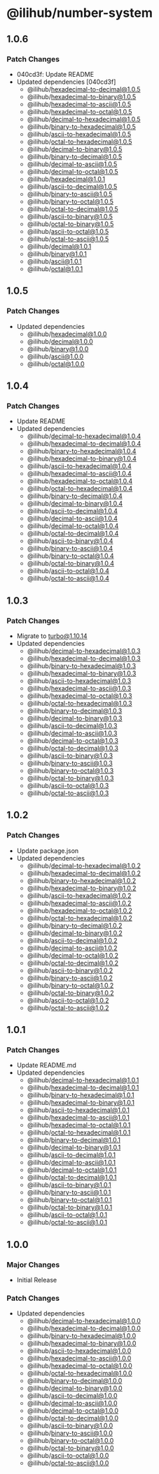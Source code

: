 # @ilihub/number-system

## 1.0.6

### Patch Changes

- 040cd3f: Update README
- Updated dependencies [040cd3f]
  - @ilihub/hexadecimal-to-decimal@1.0.5
  - @ilihub/hexadecimal-to-binary@1.0.5
  - @ilihub/hexadecimal-to-ascii@1.0.5
  - @ilihub/hexadecimal-to-octal@1.0.5
  - @ilihub/decimal-to-hexadecimal@1.0.5
  - @ilihub/binary-to-hexadecimal@1.0.5
  - @ilihub/ascii-to-hexadecimal@1.0.5
  - @ilihub/octal-to-hexadecimal@1.0.5
  - @ilihub/decimal-to-binary@1.0.5
  - @ilihub/binary-to-decimal@1.0.5
  - @ilihub/decimal-to-ascii@1.0.5
  - @ilihub/decimal-to-octal@1.0.5
  - @ilihub/hexadecimal@1.0.1
  - @ilihub/ascii-to-decimal@1.0.5
  - @ilihub/binary-to-ascii@1.0.5
  - @ilihub/binary-to-octal@1.0.5
  - @ilihub/octal-to-decimal@1.0.5
  - @ilihub/ascii-to-binary@1.0.5
  - @ilihub/octal-to-binary@1.0.5
  - @ilihub/ascii-to-octal@1.0.5
  - @ilihub/octal-to-ascii@1.0.5
  - @ilihub/decimal@1.0.1
  - @ilihub/binary@1.0.1
  - @ilihub/ascii@1.0.1
  - @ilihub/octal@1.0.1

## 1.0.5

### Patch Changes

- Updated dependencies
  - @ilihub/hexadecimal@1.0.0
  - @ilihub/decimal@1.0.0
  - @ilihub/binary@1.0.0
  - @ilihub/ascii@1.0.0
  - @ilihub/octal@1.0.0

## 1.0.4

### Patch Changes

- Update README
- Updated dependencies
  - @ilihub/decimal-to-hexadecimal@1.0.4
  - @ilihub/hexadecimal-to-decimal@1.0.4
  - @ilihub/binary-to-hexadecimal@1.0.4
  - @ilihub/hexadecimal-to-binary@1.0.4
  - @ilihub/ascii-to-hexadecimal@1.0.4
  - @ilihub/hexadecimal-to-ascii@1.0.4
  - @ilihub/hexadecimal-to-octal@1.0.4
  - @ilihub/octal-to-hexadecimal@1.0.4
  - @ilihub/binary-to-decimal@1.0.4
  - @ilihub/decimal-to-binary@1.0.4
  - @ilihub/ascii-to-decimal@1.0.4
  - @ilihub/decimal-to-ascii@1.0.4
  - @ilihub/decimal-to-octal@1.0.4
  - @ilihub/octal-to-decimal@1.0.4
  - @ilihub/ascii-to-binary@1.0.4
  - @ilihub/binary-to-ascii@1.0.4
  - @ilihub/binary-to-octal@1.0.4
  - @ilihub/octal-to-binary@1.0.4
  - @ilihub/ascii-to-octal@1.0.4
  - @ilihub/octal-to-ascii@1.0.4

## 1.0.3

### Patch Changes

- Migrate to turbo@1.10.14
- Updated dependencies
  - @ilihub/decimal-to-hexadecimal@1.0.3
  - @ilihub/hexadecimal-to-decimal@1.0.3
  - @ilihub/binary-to-hexadecimal@1.0.3
  - @ilihub/hexadecimal-to-binary@1.0.3
  - @ilihub/ascii-to-hexadecimal@1.0.3
  - @ilihub/hexadecimal-to-ascii@1.0.3
  - @ilihub/hexadecimal-to-octal@1.0.3
  - @ilihub/octal-to-hexadecimal@1.0.3
  - @ilihub/binary-to-decimal@1.0.3
  - @ilihub/decimal-to-binary@1.0.3
  - @ilihub/ascii-to-decimal@1.0.3
  - @ilihub/decimal-to-ascii@1.0.3
  - @ilihub/decimal-to-octal@1.0.3
  - @ilihub/octal-to-decimal@1.0.3
  - @ilihub/ascii-to-binary@1.0.3
  - @ilihub/binary-to-ascii@1.0.3
  - @ilihub/binary-to-octal@1.0.3
  - @ilihub/octal-to-binary@1.0.3
  - @ilihub/ascii-to-octal@1.0.3
  - @ilihub/octal-to-ascii@1.0.3

## 1.0.2

### Patch Changes

- Update package.json
- Updated dependencies
  - @ilihub/decimal-to-hexadecimal@1.0.2
  - @ilihub/hexadecimal-to-decimal@1.0.2
  - @ilihub/binary-to-hexadecimal@1.0.2
  - @ilihub/hexadecimal-to-binary@1.0.2
  - @ilihub/ascii-to-hexadecimal@1.0.2
  - @ilihub/hexadecimal-to-ascii@1.0.2
  - @ilihub/hexadecimal-to-octal@1.0.2
  - @ilihub/octal-to-hexadecimal@1.0.2
  - @ilihub/binary-to-decimal@1.0.2
  - @ilihub/decimal-to-binary@1.0.2
  - @ilihub/ascii-to-decimal@1.0.2
  - @ilihub/decimal-to-ascii@1.0.2
  - @ilihub/decimal-to-octal@1.0.2
  - @ilihub/octal-to-decimal@1.0.2
  - @ilihub/ascii-to-binary@1.0.2
  - @ilihub/binary-to-ascii@1.0.2
  - @ilihub/binary-to-octal@1.0.2
  - @ilihub/octal-to-binary@1.0.2
  - @ilihub/ascii-to-octal@1.0.2
  - @ilihub/octal-to-ascii@1.0.2

## 1.0.1

### Patch Changes

- Update README.md
- Updated dependencies
  - @ilihub/decimal-to-hexadecimal@1.0.1
  - @ilihub/hexadecimal-to-decimal@1.0.1
  - @ilihub/binary-to-hexadecimal@1.0.1
  - @ilihub/hexadecimal-to-binary@1.0.1
  - @ilihub/ascii-to-hexadecimal@1.0.1
  - @ilihub/hexadecimal-to-ascii@1.0.1
  - @ilihub/hexadecimal-to-octal@1.0.1
  - @ilihub/octal-to-hexadecimal@1.0.1
  - @ilihub/binary-to-decimal@1.0.1
  - @ilihub/decimal-to-binary@1.0.1
  - @ilihub/ascii-to-decimal@1.0.1
  - @ilihub/decimal-to-ascii@1.0.1
  - @ilihub/decimal-to-octal@1.0.1
  - @ilihub/octal-to-decimal@1.0.1
  - @ilihub/ascii-to-binary@1.0.1
  - @ilihub/binary-to-ascii@1.0.1
  - @ilihub/binary-to-octal@1.0.1
  - @ilihub/octal-to-binary@1.0.1
  - @ilihub/ascii-to-octal@1.0.1
  - @ilihub/octal-to-ascii@1.0.1

## 1.0.0

### Major Changes

- Initial Release

### Patch Changes

- Updated dependencies
  - @ilihub/decimal-to-hexadecimal@1.0.0
  - @ilihub/hexadecimal-to-decimal@1.0.0
  - @ilihub/binary-to-hexadecimal@1.0.0
  - @ilihub/hexadecimal-to-binary@1.0.0
  - @ilihub/ascii-to-hexadecimal@1.0.0
  - @ilihub/hexadecimal-to-ascii@1.0.0
  - @ilihub/hexadecimal-to-octal@1.0.0
  - @ilihub/octal-to-hexadecimal@1.0.0
  - @ilihub/binary-to-decimal@1.0.0
  - @ilihub/decimal-to-binary@1.0.0
  - @ilihub/ascii-to-decimal@1.0.0
  - @ilihub/decimal-to-ascii@1.0.0
  - @ilihub/decimal-to-octal@1.0.0
  - @ilihub/octal-to-decimal@1.0.0
  - @ilihub/ascii-to-binary@1.0.0
  - @ilihub/binary-to-ascii@1.0.0
  - @ilihub/binary-to-octal@1.0.0
  - @ilihub/octal-to-binary@1.0.0
  - @ilihub/ascii-to-octal@1.0.0
  - @ilihub/octal-to-ascii@1.0.0
